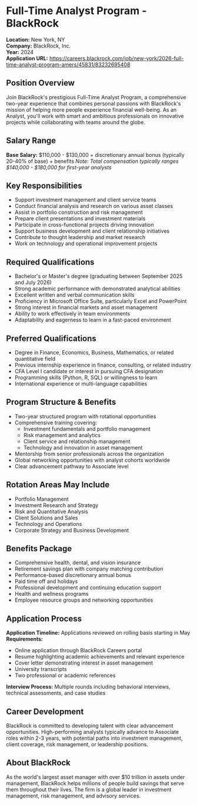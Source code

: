 # Full-Time Analyst Program - BlackRock
**Location:** New York, NY  
**Company:** BlackRock, Inc.  
**Year:** 2024  
**Application URL:** https://careers.blackrock.com/job/new-york/2026-full-time-analyst-program-amers/45831/83232695408

## Position Overview
Join BlackRock's prestigious Full-Time Analyst Program, a comprehensive two-year experience that combines personal passions with BlackRock's mission of helping more people experience financial well-being. As an Analyst, you'll work with smart and ambitious professionals on innovative projects while collaborating with teams around the globe.

## Salary Range
**Base Salary:** $110,000 - $130,000 + discretionary annual bonus (typically 20-40% of base) + benefits
*Note: Total compensation typically ranges $140,000 - $180,000 for first-year analysts*

## Key Responsibilities
- Support investment management and client service teams
- Conduct financial analysis and research on various asset classes
- Assist in portfolio construction and risk management
- Prepare client presentations and investment materials
- Participate in cross-functional projects driving innovation
- Support business development and client relationship initiatives
- Contribute to thought leadership and market research
- Work on technology and operational improvement projects

## Required Qualifications
- Bachelor's or Master's degree (graduating between September 2025 and July 2026)
- Strong academic performance with demonstrated analytical abilities
- Excellent written and verbal communication skills
- Proficiency in Microsoft Office Suite, particularly Excel and PowerPoint
- Strong interest in financial markets and asset management
- Ability to work effectively in team environments
- Adaptability and eagerness to learn in a fast-paced environment

## Preferred Qualifications
- Degree in Finance, Economics, Business, Mathematics, or related quantitative field
- Previous internship experience in finance, consulting, or related industry
- CFA Level I candidate or interest in pursuing CFA designation
- Programming skills (Python, R, SQL) or willingness to learn
- International experience or multi-language capabilities

## Program Structure & Benefits
- Two-year structured program with rotational opportunities
- Comprehensive training covering:
  - Investment fundamentals and portfolio management
  - Risk management and analytics
  - Client service and relationship management
  - Technology and innovation in asset management
- Mentorship from senior professionals across the organization
- Global networking opportunities with analyst cohorts worldwide
- Clear advancement pathway to Associate level

## Rotation Areas May Include
- Portfolio Management
- Investment Research and Strategy
- Risk and Quantitative Analysis
- Client Solutions and Sales
- Technology and Operations
- Corporate Strategy and Business Development

## Benefits Package
- Comprehensive health, dental, and vision insurance
- Retirement savings plan with company matching contribution
- Performance-based discretionary annual bonus
- Paid time off and holidays
- Professional development and continuing education support
- Health and wellness programs
- Employee resource groups and networking opportunities

## Application Process
**Application Timeline:** Applications reviewed on rolling basis starting in May
**Requirements:**
- Online application through BlackRock Careers portal
- Resume highlighting academic achievements and relevant experience
- Cover letter demonstrating interest in asset management
- University transcripts
- Two professional or academic references

**Interview Process:** Multiple rounds including behavioral interviews, technical assessments, and case studies

## Career Development
BlackRock is committed to developing talent with clear advancement opportunities. High-performing analysts typically advance to Associate roles within 2-3 years, with potential paths into investment management, client coverage, risk management, or leadership positions.

## About BlackRock
As the world's largest asset manager with over $10 trillion in assets under management, BlackRock helps millions of people build savings that serve them throughout their lives. The firm is a global leader in investment management, risk management, and advisory services.